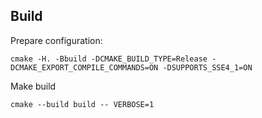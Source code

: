 ## Build

Prepare configuration:

```
cmake -H. -Bbuild -DCMAKE_BUILD_TYPE=Release -DCMAKE_EXPORT_COMPILE_COMMANDS=ON -DSUPPORTS_SSE4_1=ON
```

Make build

```
cmake --build build -- VERBOSE=1
```

